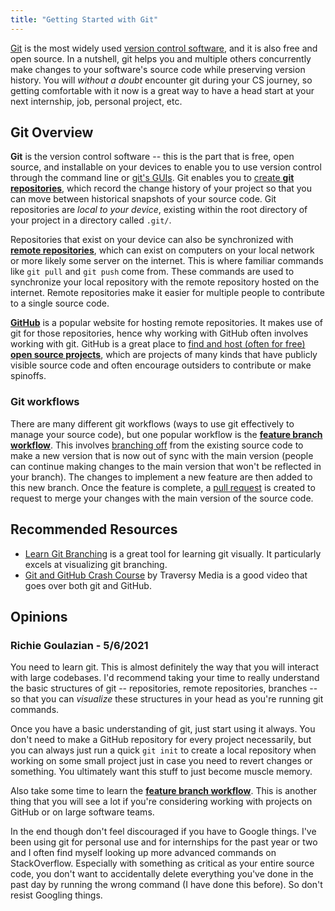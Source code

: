 ```yaml
---
title: "Getting Started with Git"
---
```


[Git](https://git-scm.com/) is the most widely used [version control software](https://en.wikipedia.org/wiki/Version_control), and it is also free and open source. In a nutshell, git helps you and multiple others concurrently make changes to your software's source code while preserving version history. You will *without a doubt* encounter git during your CS journey, so getting comfortable with it now is a great way to have a head start at your next internship, job, personal project, etc.

## Git Overview

**Git** is the version control software -- this is the part that is free, open source, and installable on your devices to enable you to use version control through the command line or [git's GUIs](https://git-scm.com/downloads/guis). Git enables you to [create **git repositories**](https://git-scm.com/book/en/v2/Git-Basics-Getting-a-Git-Repository), which record the change history of your project so that you can move between historical snapshots of your source code. Git repositories are *local to your device*, existing within the root directory of your project in a directory called `.git/`.

Repositories that exist on your device can also be synchronized with [**remote repositories**](https://git-scm.com/book/en/v2/Git-Basics-Working-with-Remotes), which can exist on computers on your local network or more likely some server on the internet. This is where familiar commands like `git pull` and `git push` come from. These commands are used to synchronize your local repository with the remote repository hosted on the internet. Remote repositories make it easier for multiple people to contribute to a single source code.

[**GitHub**](https://github.com/) is a popular website for hosting remote repositories. It makes use of git for those repositories, hence why working with GitHub often involves working with git. GitHub is a great place to [find and host (often for free) **open source projects**](https://github.com/open-source), which are projects of many kinds that have publicly visible source code and often encourage outsiders to contribute or make spinoffs.

### Git workflows

There are many different git workflows (ways to use git effectively to manage your source code), but one popular workflow is the [**feature branch workflow**](https://guides.github.com/introduction/flow/). This involves [branching off](https://git-scm.com/book/en/v2/Git-Branching-Branches-in-a-Nutshell) from the existing source code to make a new version that is now out of sync with the main version (people can continue making changes to the main version that won't be reflected in your branch). The changes to implement a new feature are then added to this new branch. Once the feature is complete, a [pull request](https://docs.github.com/en/github/collaborating-with-issues-and-pull-requests/about-pull-requests) is created to request to merge your changes with the main version of the source code.

## Recommended Resources

* [Learn Git Branching](https://learngitbranching.js.org/) is a great tool for learning git visually. It particularly excels at visualizing git branching.
* [Git and GitHub Crash Course](https://www.youtube.com/watch?v=SWYqp7iY_Tc) by Traversy Media is a good video that goes over both git and GitHub.

## Opinions

### Richie Goulazian - 5/6/2021

You need to learn git. This is almost definitely the way that you will interact with large codebases. I'd recommend taking your time to really understand the basic structures of git -- repositories, remote repositories, branches -- so that you can *visualize* these structures in your head as you're running git commands.

Once you have a basic understanding of git, just start using it always. You don't need to make a GitHub repository for every project necessarily, but you can always just run a quick `git init` to create a local repository when working on some small project just in case you need to revert changes or something. You ultimately want this stuff to just become muscle memory.

Also take some time to learn the [**feature branch workflow**](https://guides.github.com/introduction/flow/). This is another thing that you will see a lot if you're considering working with projects on GitHub or on large software teams.

In the end though don't feel discouraged if you have to Google things. I've been using git for personal use and for internships for the past year or two and I often find myself looking up more advanced commands on StackOverflow. Especially with something as critical as your entire source code, you don't want to accidentally delete everything you've done in the past day by running the wrong command (I have done this before). So don't resist Googling things.
